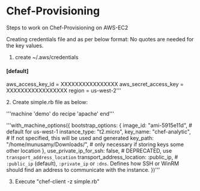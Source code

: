 # Chef-Provisioning

Steps to work on Chef-Provisioning on AWS-EC2

Creating credentials file and as per below format:
No quotes are needed for the key values.
1.  create ~/.aws/credentials 

<h4>[default]</h4>
<p>
aws_access_key_id = XXXXXXXXXXXXXXXX 
   aws_secret_access_key = XXXXXXXXXXXXXXXXX 
   region = us-west-2'''
</p>
2. Create simple.rb file as below:

'''machine 'demo' do
  recipe 'apache'
end'''

'''with_machine_options({
  bootstrap_options: {
    image_id: "ami-5915e11d", # default for us-west-1
    instance_type: "t2.micro",
    key_name: "chef-analytic", # If not specified, this will be used and generated
    key_path: "/home/munusamy/Downloads/", # only necessary if storing keys some other location
  },
  use_private_ip_for_ssh: false, # DEPRECATED, use `transport_address_location`
  transport_address_location: :public_ip, # `:public_ip` (default), `:private_ip` or `:dns`.  Defines how SSH or WinRM should find an address to communicate with the instance.
})'''

3. Execute "chef-client -z simple.rb"

